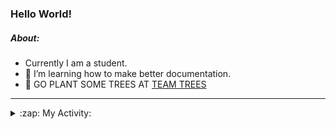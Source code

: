 ### Hello World!

##### About:
- Currently I am a student.
- 🌱 I’m learning how to make better documentation.
- 🌱 GO PLANT SOME TREES AT [TEAM TREES](https://teamtrees.org/)

---
<details>
  <summary>:zap: My Activity:</summary>
  
<!--START_SECTION:waka-->
![Code Time](http://img.shields.io/badge/Code%20Time-1%2C132%20hrs%204%20mins-blue)

**I'm a Night 🦉** 

```text
🌞 Morning                1186 commits        ██░░░░░░░░░░░░░░░░░░░░░░░   08.51 % 
🌆 Daytime                5146 commits        █████████░░░░░░░░░░░░░░░░   36.91 % 
🌃 Evening                3988 commits        ███████░░░░░░░░░░░░░░░░░░   28.60 % 
🌙 Night                  3622 commits        ██████░░░░░░░░░░░░░░░░░░░   25.98 % 
```
📅 **I'm Most Productive on Wednesday** 

```text
Monday                   2170 commits        ████░░░░░░░░░░░░░░░░░░░░░   15.56 % 
Tuesday                  1743 commits        ███░░░░░░░░░░░░░░░░░░░░░░   12.50 % 
Wednesday                3263 commits        ██████░░░░░░░░░░░░░░░░░░░   23.40 % 
Thursday                 1621 commits        ███░░░░░░░░░░░░░░░░░░░░░░   11.63 % 
Friday                   1345 commits        ██░░░░░░░░░░░░░░░░░░░░░░░   09.65 % 
Saturday                 1270 commits        ██░░░░░░░░░░░░░░░░░░░░░░░   09.11 % 
Sunday                   2530 commits        █████░░░░░░░░░░░░░░░░░░░░   18.15 % 
```


📊 **This Week I Spent My Time On** 

```text
🔥 Editors: 
VS Code                  1 hr 12 mins        █████████████████████████   100.00 % 

🐱‍💻 Projects: 
praise                   52 mins             ██████████████████░░░░░░░   72.68 % 
discord-bot              19 mins             ███████░░░░░░░░░░░░░░░░░░   27.32 % 
```


 Last Updated on 03/06/2023 20:07:30 UTC
<!--END_SECTION:waka-->
</details>

